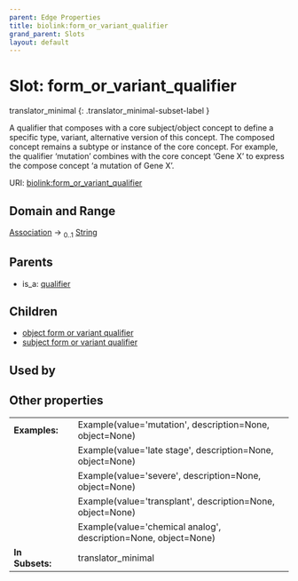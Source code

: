 ```yaml
---
parent: Edge Properties
title: biolink:form_or_variant_qualifier
grand_parent: Slots
layout: default
---
```


# Slot: form_or_variant_qualifier

translator_minimal
{: .translator_minimal-subset-label }


A qualifier that composes with a core subject/object concept to define a specific type, variant, alternative version of this concept. The composed concept remains a subtype or instance of the core concept. For example, the qualifier ‘mutation’ combines with the core concept ‘Gene X’ to express the compose concept ‘a mutation of Gene X’.

URI: [biolink:form_or_variant_qualifier](https://w3id.org/biolink/form_or_variant_qualifier)

## Domain and Range

[Association](Association.md) ->  <sub>0..1</sub> [String](types/String.md)

## Parents

 *  is_a: [qualifier](qualifier.md)

## Children

 *  [object form or variant qualifier](object_form_or_variant_qualifier.md)
 *  [subject form or variant qualifier](subject_form_or_variant_qualifier.md)

## Used by


## Other properties

|  |  |  |
| --- | --- | --- |
| **Examples:** | | Example(value='mutation', description=None, object=None) |
|  | | Example(value='late stage', description=None, object=None) |
|  | | Example(value='severe', description=None, object=None) |
|  | | Example(value='transplant', description=None, object=None) |
|  | | Example(value='chemical analog', description=None, object=None) |
| **In Subsets:** | | translator_minimal |

